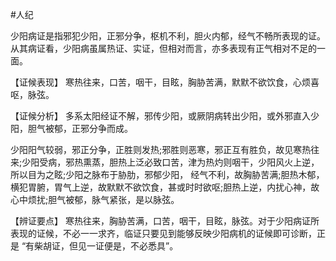 #人纪
 
 少阳病证是指邪犯少阳，正邪分争，枢机不利，胆火内郁，经气不畅所表现的证。从其病证看，少阳病虽属热证、实证，但相对而言，亦多表现有正气相对不足的一面。

  【证候表现】
  寒热往来，口苦，咽干，目眩，胸胁苦满，默默不欲饮食，心烦喜呕，脉弦。

  【证候分析】
  多系太阳经证不解，邪传少阳，或厥阴病转出少阳，或外邪直入少阳，胆气被郁，正邪分争而成。

少阳阳气较弱，邪正分争，正胜则发热;邪胜则恶寒，邪正互有胜负，故见寒热往来;少阳受病，邪热熏蒸，胆热上泛必致口苦，津为热灼则咽干，少阳风火上逆，所以目为之眩;少阳之脉布于胁肋，邪郁少阳，
经气不利，故胸胁苦满;胆热木郁，横犯胃腑，胃气上逆，故默默不欲饮食，甚或时时欲呕;胆热上逆，内扰心神，故心中烦扰;胆气被郁，脉气紧张，是以脉弦。

  【辨证要点】
寒热往来，胸胁苦满，口苦，咽干，目眩，脉弦。对于少阳病证所表现的证候，不必一一求齐，临证只要见到能够反映少阳病机的证候即可诊断，正是 “有柴胡证，但见一证便是，不必悉具”。